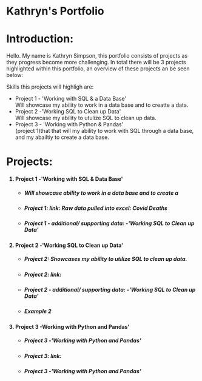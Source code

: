 # Kathryn's Portfolio


# Introduction:
Hello. My name is Kathryn Simpson, this portfolio consists of projects as they progress become more challenging. 
In total there will be 3 projects highlighted within this portfolio, an overview of these projects an be seen below:

Skills this projects will highligh are:
<ul>
<li>Project 1 - 'Working with SQL & a Data Base'</li> Will showcase my ability to work in a data base and to creatte a data.
<li>Project 2 -'Working SQL to Clean up Data'</li> Will showcase my ability to utulize SQL to clean up data.
 <li>Project 3 - 'Working with Python & Pandas'</li>
(project 1)that that will my ability to work with SQL through a data base, and my abailtiy to create a data base.  
    </ul>
   
  # Projects: 
<ol>
 <h4> <li>Project 1 -'Working with SQL & Data Base'<h4> 
 <UL>
   
<h5> <li>Will showcase ability to work in a data base and to create a <h5> 
<h5> <li>Project 1: link:  Raw data pulled into excel: Covid Deaths  <h5>
<h5> <li>Project 1 - additional/ supporting data:  -'Working SQL to Clean up Data' <h5>
 </UL>
   
<h4> <li>Project 2 -'Working SQL to Clean up Data'<h4> 
 <UL>
<h5>  <LI>Project 2: Showcases my ability to utilize SQL to clean up data.<h5> 
<h5> <li>Project 2: link: <h5>
<h5> <li>Project 2 - additional/ supporting data:  -'Working SQL to Clean up Data' <h5>
<h5> <li>Example 2</li> <h5>
 </UL>
 
<h4> <li>Project 3 -Working with Python and Pandas'<h4> 
 <UL>
<h5> <li>Project 3 -'Working with Python and Pandas'<h5> 
<h5> <li>Project 3: link: <h5>
<h5> <li>Project 3 -'Working with Python and Pandas'<h5> 
 </ul>
